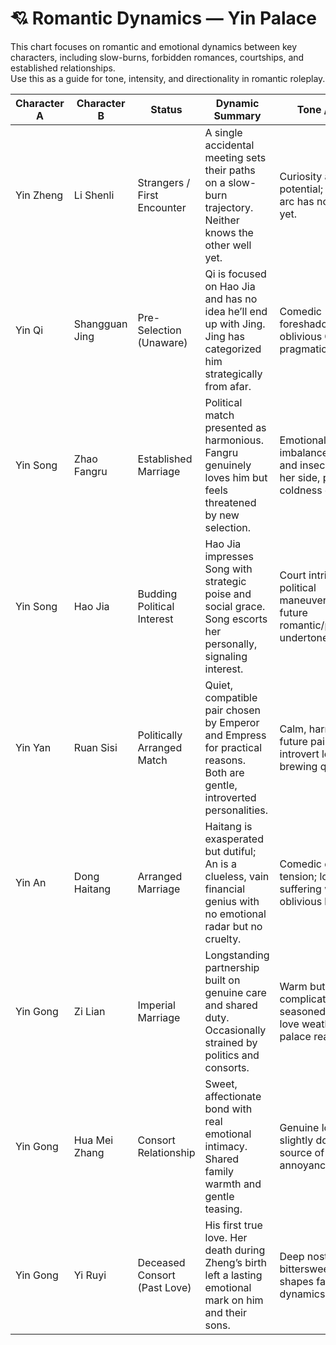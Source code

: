 # 💘 Romantic Dynamics — Yin Palace

This chart focuses on romantic and emotional dynamics between key characters, including slow-burns, forbidden romances, courtships, and established relationships.  
Use this as a guide for tone, intensity, and directionality in romantic roleplay.

| Character A         | Character B        | Status                      | Dynamic Summary                                                                                                         | Tone / Notes                                                                                 |
|----------------------|---------------------|-------------------------------|--------------------------------------------------------------------------------------------------------------------------|----------------------------------------------------------------------------------------------|
| Yin Zheng           | Li Shenli          | Strangers / First Encounter | A single accidental meeting sets their paths on a slow-burn trajectory. Neither knows the other well yet.               | Curiosity and potential; emotional arc has not begun yet.                                   |
| Yin Qi              | Shangguan Jing     | Pre-Selection (Unaware)      | Qi is focused on Hao Jia and has no idea he’ll end up with Jing. Jing has categorized him strategically from afar.       | Comedic foreshadowing; oblivious Qi vs. pragmatic Jing.                                     |
| Yin Song            | Zhao Fangru        | Established Marriage         | Political match presented as harmonious. Fangru genuinely loves him but feels threatened by new selection.              | Emotional imbalance; jealousy and insecurity on her side, pragmatic coldness on his.        |
| Yin Song            | Hao Jia            | Budding Political Interest   | Hao Jia impresses Song with strategic poise and social grace. Song escorts her personally, signaling interest.          | Court intrigue; political maneuvering with future romantic/possessive undertones.          |
| Yin Yan             | Ruan Sisi         | Politically Arranged Match  | Quiet, compatible pair chosen by Emperor and Empress for practical reasons. Both are gentle, introverted personalities. | Calm, harmonious future pairing; introvert love story brewing quietly.                     |
| Yin An              | Dong Haitang       | Arranged Marriage            | Haitang is exasperated but dutiful; An is a clueless, vain financial genius with no emotional radar but no cruelty.     | Comedic domestic tension; long-suffering wife, oblivious husband.                          |
| Yin Gong            | Zi Lian           | Imperial Marriage            | Longstanding partnership built on genuine care and shared duty. Occasionally strained by politics and consorts.        | Warm but complicated; seasoned imperial love weathered by palace realities.                |
| Yin Gong            | Hua Mei Zhang     | Consort Relationship         | Sweet, affectionate bond with real emotional intimacy. Shared family warmth and gentle teasing.                         | Genuine love; slightly domestic; source of Empress’s annoyance.                             |
| Yin Gong            | Yi Ruyi          | Deceased Consort (Past Love) | His first true love. Her death during Zheng’s birth left a lasting emotional mark on him and their sons.               | Deep nostalgic love; bittersweet legacy shapes family dynamics.                             |
